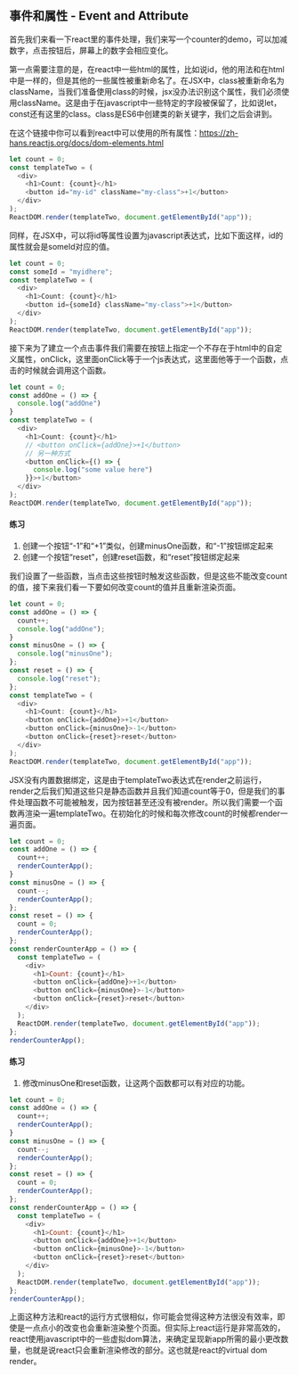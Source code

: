 ## 事件和属性 - Event and Attribute

首先我们来看一下react里的事件处理，我们来写一个counter的demo，可以加减数字，点击按钮后，屏幕上的数字会相应变化。

第一点需要注意的是，在react中一些html的属性，比如说id，他的用法和在html中是一样的，但是其他的一些属性被重新命名了。在JSX中，class被重新命名为className，当我们准备使用class的时候，jsx没办法识别这个属性，我们必须使用className。这是由于在javascript中一些特定的字段被保留了，比如说let，const还有这里的class。class是ES6中创建类的新关键字，我们之后会讲到。

在这个链接中你可以看到react中可以使用的所有属性：https://zh-hans.reactjs.org/docs/dom-elements.html

```javascript
let count = 0;
const templateTwo = ( 
  <div>
    <h1>Count: {count}</h1>
  	<button id="my-id" className="my-class">+1</button>
  </div>
);
ReactDOM.render(templateTwo, document.getElementById("app"));
```

同样，在JSX中，可以将id等属性设置为javascript表达式，比如下面这样，id的属性就会是someId对应的值。

```javascript
let count = 0;
const someId = "myidhere";
const templateTwo = ( 
  <div>
    <h1>Count: {count}</h1>
  	<button id={someId} className="my-class">+1</button>
  </div>
);
ReactDOM.render(templateTwo, document.getElementById("app"));
```

接下来为了建立一个点击事件我们需要在按钮上指定一个不存在于html中的自定义属性，onClick，这里面onClick等于一个js表达式，这里面他等于一个函数，点击的时候就会调用这个函数。

```javascript
let count = 0;
const addOne = () => {
  console.log("addOne")
}
const templateTwo = ( 
  <div>
    <h1>Count: {count}</h1>
    // <button onClick={addOne}>+1</button>
    // 另一种方式
    <button onClick={() => {
      console.log("some value here")
    }}>+1</button>
  </div>
);
ReactDOM.render(templateTwo, document.getElementById("app"));
```

#### 练习

1. 创建一个按钮“-1”和“+1”类似，创建minusOne函数，和“-1”按钮绑定起来
2. 创建一个按钮“reset”，创建reset函数，和“reset”按钮绑定起来

我们设置了一些函数，当点击这些按钮时触发这些函数，但是这些不能改变count的值，接下来我们看一下要如何改变count的值并且重新渲染页面。

```javascript
let count = 0;
const addOne = () => {
  count++;
  console.log("addOne");
}
const minusOne = () => {
  console.log("minusOne");
};
const reset = () => {
  console.log("reset");
};
const templateTwo = ( 
  <div>
    <h1>Count: {count}</h1>
    <button onClick={addOne}>+1</button>
    <button onClick={minusOne}>-1</button>
    <button onClick={reset}>reset</button>
  </div>
);
ReactDOM.render(templateTwo, document.getElementById("app"));
```

JSX没有内置数据绑定，这是由于templateTwo表达式在render之前运行，render之后我们知道这些只是静态函数并且我们知道count等于0，但是我们的事件处理函数不可能被触发，因为按钮甚至还没有被render。所以我们需要一个函数再渲染一遍templateTwo。在初始化的时候和每次修改count的时候都render一遍页面。

```javascript
let count = 0;
const addOne = () => {
  count++;
  renderCounterApp();
}
const minusOne = () => {
  count--;
  renderCounterApp();
};
const reset = () => {
  count = 0;
  renderCounterApp();
};
const renderCounterApp = () => {
  const templateTwo = (
    <div>
      <h1>Count: {count}</h1>
      <button onClick={addOne}>+1</button>
      <button onClick={minusOne}>-1</button>
      <button onClick={reset}>reset</button>
    </div>
  );
  ReactDOM.render(templateTwo, document.getElementById("app"));
};
renderCounterApp();
```

#### 练习

1. 修改minusOne和reset函数，让这两个函数都可以有对应的功能。

```javascript
let count = 0;
const addOne = () => {
  count++;
  renderCounterApp();
}
const minusOne = () => {
  count--;
  renderCounterApp();
};
const reset = () => {
  count = 0;
  renderCounterApp();
};
const renderCounterApp = () => {
  const templateTwo = (
    <div>
      <h1>Count: {count}</h1>
      <button onClick={addOne}>+1</button>
      <button onClick={minusOne}>-1</button>
      <button onClick={reset}>reset</button>
    </div>
  );
  ReactDOM.render(templateTwo, document.getElementById("app"));
};
renderCounterApp();
```

上面这种方法和react的运行方式很相似，你可能会觉得这种方法很没有效率，即使是一点点小的改变也会重新渲染整个页面。但实际上react运行是非常高效的，react使用javascript中的一些虚拟dom算法，来确定呈现新app所需的最小更改数量，也就是说react只会重新渲染修改的部分。这也就是react的virtual dom render。